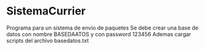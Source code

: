 # SistemaCurrier
Programa para un sistema de envio de paquetes
Se debe crear una base de datos con nombre BASEDAATOS y con password 123456
Ademas cargar scripts del archivo basedatos.txt